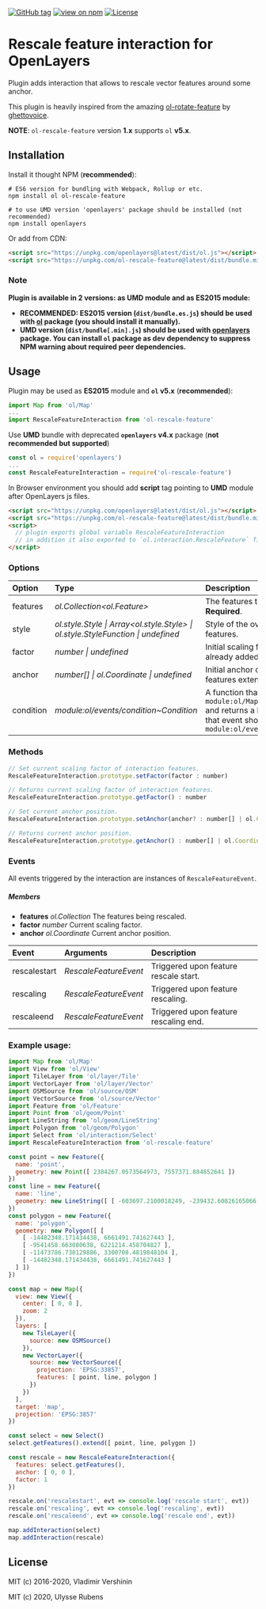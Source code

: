 [![GitHub tag](https://img.shields.io/github/tag/urubens/ol-rescale-feature.svg)](https://github.com/urubens/ol-rescale-feature/releases)
[![view on npm](http://img.shields.io/npm/v/ol-rescale-feature.svg)](https://www.npmjs.org/package/ol-rescale-feature)
[![License](https://img.shields.io/github/license/urubens/ol-rescale-feature.svg)](https://github.com/urubens/ol-rescale-feature/blob/master/LICENSE)

# Rescale feature interaction for OpenLayers

Plugin adds interaction that allows to rescale vector features around some anchor.

This plugin is heavily inspired from the amazing [ol-rotate-feature](https://github.com/ghettovoice/ol-rotate-feature) by [ghettovoice](https://github.com/ghettovoice).

**NOTE**: `ol-rescale-feature` version **1.x** supports `ol` **v5.x**. 

## Installation

Install it thought NPM (**recommended**):

```shell
# ES6 version for bundling with Webpack, Rollup or etc.
npm install ol ol-rescale-feature

# to use UMD version 'openlayers' package should be installed (not recommended)
npm install openlayers
```

Or add from CDN:

```html
<script src="https://unpkg.com/openlayers@latest/dist/ol.js"></script>
<script src="https://unpkg.com/ol-rescale-feature@latest/dist/bundle.min.js"></script>
```

### Note
**Plugin is available in 2 versions: as UMD module and as ES2015 module:**
- **RECOMMENDED: ES2015 version (`dist/bundle.es.js`) should be used with [ol](https://www.npmjs.com/package/ol) package (you should
  install it manually).**
- **UMD version (`dist/bundle[.min].js`) should be used with [openlayers](https://www.npmjs.com/package/openlayers) package.
  You can install `ol` package as dev dependency to suppress NPM warning about required peer dependencies.**

## Usage

Plugin may be used as **ES2015** module and **`ol` v5.x** (**recommended**):

```js
import Map from 'ol/Map'
...
import RescaleFeatureInteraction from 'ol-rescale-feature'
```

Use **UMD** bundle with deprecated **`openlayers` v4.x** package (**not recommended but supported**)

```js
const ol = require('openlayers')
...
const RescaleFeatureInteraction = require('ol-rescale-feature')
```

In Browser environment you should add **script** tag pointing to **UMD** module after OpenLayers js files.
```html
<script src="https://unpkg.com/openlayers@latest/dist/ol.js"></script>
<script src="https://unpkg.com/ol-rescale-feature@latest/dist/bundle.min.js"></script>
<script>
  // plugin exports global variable RescaleFeatureInteraction
  // in addition it also exported to `ol.interaction.RescaleFeature` field (for backward compatibility).
</script>
```

### Options

| Option    | Type                                                                                               | Description                                                                                                                                                                                 |
| :-------- | :------------------------------------------------------------------------------------------------- | :-------------------------------------------------------------------------------------------------------------------------------------------------------------------------------------------|
| features  | _ol.Collection<ol.Feature>_                                                                        | The features the interaction works on. **Required**.                                                                                                                                        |
| style     | _ol.style.Style &#124; Array&lt;ol.style.Style&gt; &#124; ol.style.StyleFunction &#124; undefined_ | Style of the overlay with interaction helper features.                                                                                                                                      |
| factor    | _number &#124; undefined_                                                                          | Initial scaling factor, applied for features already added to collection. Default is `1`.                                                                                                   |
| anchor    | _number[] &#124; ol.Coordinate &#124; undefined_                                                   | Initial anchor coordinate. Default is center of features extent.                                                                                                                            |
| condition | _module:ol/events/condition~Condition_                                                             | A function that takes an `module:ol/MapBrowserEvent~MapBrowserEvent` and returns a boolean to indicate whether that event should be handled. Default is `module:ol/events/condition~always` |

### Methods

```js
// Set current scaling factor of interaction features.
RescaleFeatureInteraction.prototype.setFactor(factor : number)
```

```js
// Returns current scaling factor of interaction features.
RescaleFeatureInteraction.prototype.getFactor() : number
```

```js
// Set current anchor position.
RescaleFeatureInteraction.prototype.setAnchor(anchor? : number[] | ol.Coordinate)
```

```js
// Returns current anchor position.
RescaleFeatureInteraction.prototype.getAnchor() : number[] | ol.Coordinate | undefined 
```

### Events

All events triggered by the interaction are instances of `RescaleFeatureEvent`.

##### Members

- **features**    _ol.Collection_     The features being rescaled.
- **factor**      _number_            Current scaling factor.
- **anchor**      _ol.Coordinate_     Current anchor position.

| Event       | Arguments            | Description                          |
| :---------- | :------------------- | :----------------------------------- |
| rescalestart | _RescaleFeatureEvent_ | Triggered upon feature rescale start. |
| rescaling    | _RescaleFeatureEvent_ | Triggered upon feature rescaling.     |
| rescaleend   | _RescaleFeatureEvent_ | Triggered upon feature rescaling end. |

### Example usage:

```js
import Map from 'ol/Map'
import View from 'ol/View'
import TileLayer from 'ol/layer/Tile'
import VectorLayer from 'ol/layer/Vector'
import OSMSource from 'ol/source/OSM'
import VectorSource from 'ol/source/Vector'
import Feature from 'ol/Feature'
import Point from 'ol/geom/Point'
import LineString from 'ol/geom/LineString'
import Polygon from 'ol/geom/Polygon'
import Select from 'ol/interaction/Select'
import RescaleFeatureInteraction from 'ol-rescale-feature'

const point = new Feature({
  name: 'point',
  geometry: new Point([ 2384267.0573564973, 7557371.884852641 ])
})
const line = new Feature({
  name: 'line',
  geometry: new LineString([ [ -603697.2100018249, -239432.60826165066 ], [ 4190433.20404443, 2930563.8287811787 ] ])
})
const polygon = new Feature({
  name: 'polygon',
  geometry: new Polygon([ [
    [ -14482348.171434438, 6661491.741627443 ],
    [ -9541458.663080638, 6221214.458704827 ],
    [ -11473786.738129886, 3300708.4819848104 ],
    [ -14482348.171434438, 6661491.741627443 ]
  ] ])
})

const map = new Map({
  view: new View({
    center: [ 0, 0 ],
    zoom: 2
  }),
  layers: [
    new TileLayer({
      source: new OSMSource()
    }),
    new VectorLayer({
      source: new VectorSource({
        projection: 'EPSG:33857',
        features: [ point, line, polygon ]
      })
    })
  ],
  target: 'map',
  projection: 'EPSG:3857'
})

const select = new Select()
select.getFeatures().extend([ point, line, polygon ])

const rescale = new RescaleFeatureInteraction({
  features: select.getFeatures(),
  anchor: [ 0, 0 ],
  factor: 1
})

rescale.on('rescalestart', evt => console.log('rescale start', evt))
rescale.on('rescaling', evt => console.log('rescaling', evt))
rescale.on('rescaleend', evt => console.log('rescale end', evt))

map.addInteraction(select)
map.addInteraction(rescale)
```

## License

MIT (c) 2016-2020, Vladimir Vershinin

MIT (c) 2020, Ulysse Rubens
